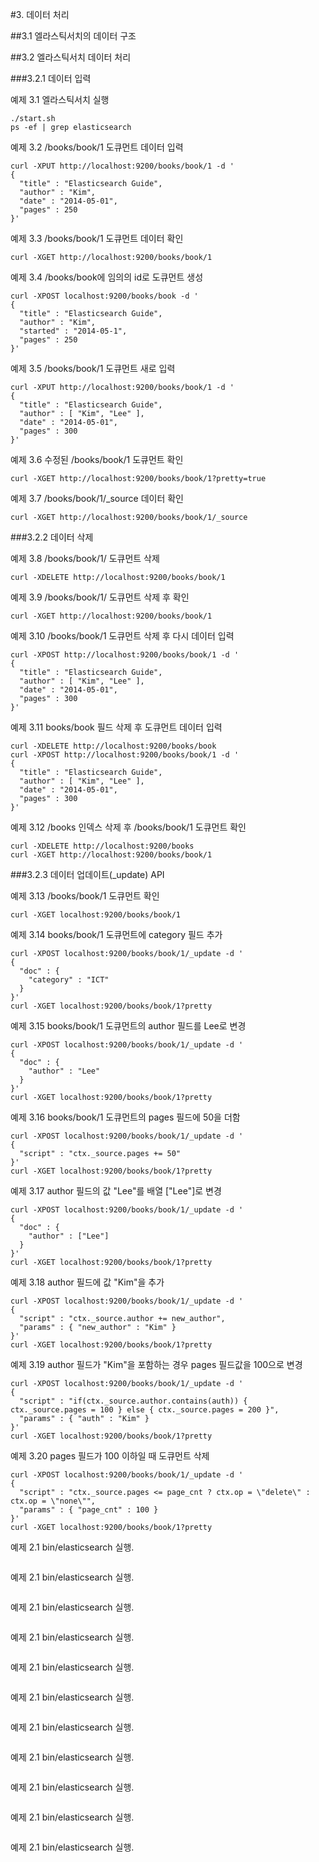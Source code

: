 #3. 데이터 처리


##3.1 엘라스틱서치의 데이터 구조


##3.2 엘라스틱서치 데이터 처리


###3.2.1 데이터 입력


예제 3.1 엘라스틱서치 실행
```
./start.sh
ps -ef | grep elasticsearch
```


예제 3.2 /books/book/1 도큐먼트 데이터 입력
```
curl -XPUT http://localhost:9200/books/book/1 -d '
{
  "title" : "Elasticsearch Guide",
  "author" : "Kim",
  "date" : "2014-05-01",
  "pages" : 250
}'
```


예제 3.3 /books/book/1 도큐먼트 데이터 확인
```
curl -XGET http://localhost:9200/books/book/1
```


예제 3.4 /books/book에 임의의 id로 도큐먼트 생성
```
curl -XPOST localhost:9200/books/book -d '
{
  "title" : "Elasticsearch Guide",
  "author" : "Kim",
  "started" : "2014-05-1",
  "pages" : 250
}'
```


예제 3.5 /books/book/1 도큐먼트 새로 입력
```
curl -XPUT http://localhost:9200/books/book/1 -d '
{
  "title" : "Elasticsearch Guide",
  "author" : [ "Kim", "Lee" ],
  "date" : "2014-05-01",
  "pages" : 300
}'
```


예제 3.6 수정된 /books/book/1 도큐먼트 확인
```
curl -XGET http://localhost:9200/books/book/1?pretty=true
```


예제 3.7 /books/book/1/_source 데이터 확인
```
curl -XGET http://localhost:9200/books/book/1/_source
```


###3.2.2 데이터 삭제

예제 3.8 /books/book/1/ 도큐먼트 삭제
```
curl -XDELETE http://localhost:9200/books/book/1
```


예제 3.9 /books/book/1/ 도큐먼트 삭제 후 확인
```
curl -XGET http://localhost:9200/books/book/1
```


예제 3.10 /books/book/1 도큐먼트 삭제 후 다시 데이터 입력
```
curl -XPOST http://localhost:9200/books/book/1 -d '
{
  "title" : "Elasticsearch Guide",
  "author" : [ "Kim", "Lee" ],
  "date" : "2014-05-01",
  "pages" : 300
}'
```


예제 3.11 books/book 필드 삭제 후 도큐먼트 데이터 입력
```
curl -XDELETE http://localhost:9200/books/book
curl -XPOST http://localhost:9200/books/book/1 -d '
{
  "title" : "Elasticsearch Guide",
  "author" : [ "Kim", "Lee" ],
  "date" : "2014-05-01",
  "pages" : 300
}'
```


예제 3.12 /books 인덱스 삭제 후 /books/book/1 도큐먼트 확인
```
curl -XDELETE http://localhost:9200/books
curl -XGET http://localhost:9200/books/book/1
```


###3.2.3 데이터 업데이트(_update) API

예제 3.13 /books/book/1 도큐먼트 확인
```
curl -XGET localhost:9200/books/book/1
```


예제 3.14 books/book/1 도큐먼트에 category 필드 추가
```
curl -XPOST localhost:9200/books/book/1/_update -d '
{
  "doc" : {
    "category" : "ICT"
  }
}'
curl -XGET localhost:9200/books/book/1?pretty
```


예제 3.15 books/book/1 도큐먼트의 author 필드를 Lee로 변경
```
curl -XPOST localhost:9200/books/book/1/_update -d '
{
  "doc" : {
    "author" : "Lee"
  }
}'
curl -XGET localhost:9200/books/book/1?pretty
```


예제 3.16 books/book/1 도큐먼트의 pages 필드에 50을 더함
```
curl -XPOST localhost:9200/books/book/1/_update -d '
{
  "script" : "ctx._source.pages += 50"
}'
curl -XGET localhost:9200/books/book/1?pretty
```


예제 3.17 author 필드의 값 "Lee"를 배열 ["Lee"]로 변경
```
curl -XPOST localhost:9200/books/book/1/_update -d '
{
  "doc" : {
    "author" : ["Lee"]
  }
}'
curl -XGET localhost:9200/books/book/1?pretty
```


예제 3.18 author 필드에 값 "Kim"을 추가
```
curl -XPOST localhost:9200/books/book/1/_update -d '
{
  "script" : "ctx._source.author += new_author",
  "params" : { "new_author" : "Kim" }
}'
curl -XGET localhost:9200/books/book/1?pretty
```


예제 3.19 author 필드가 "Kim"을 포함하는 경우 pages 필드값을 100으로 변경
```
curl -XPOST localhost:9200/books/book/1/_update -d '
{
  "script" : "if(ctx._source.author.contains(auth)) { ctx._source.pages = 100 } else { ctx._source.pages = 200 }",
  "params" : { "auth" : "Kim" }
}'
curl -XGET localhost:9200/books/book/1?pretty
```


예제 3.20 pages 필드가 100 이하일 때 도큐먼트 삭제
```
curl -XPOST localhost:9200/books/book/1/_update -d '
{
  "script" : "ctx._source.pages <= page_cnt ? ctx.op = \"delete\" : ctx.op = \"none\"",
  "params" : { "page_cnt" : 100 }
}'
curl -XGET localhost:9200/books/book/1?pretty
```


예제 2.1 bin/elasticsearch 실행.
```

```


예제 2.1 bin/elasticsearch 실행.
```

```


예제 2.1 bin/elasticsearch 실행.
```

```


예제 2.1 bin/elasticsearch 실행.
```

```


예제 2.1 bin/elasticsearch 실행.
```

```


예제 2.1 bin/elasticsearch 실행.
```

```


예제 2.1 bin/elasticsearch 실행.
```

```


예제 2.1 bin/elasticsearch 실행.
```

```


예제 2.1 bin/elasticsearch 실행.
```

```


예제 2.1 bin/elasticsearch 실행.
```

```


예제 2.1 bin/elasticsearch 실행.
```

```
